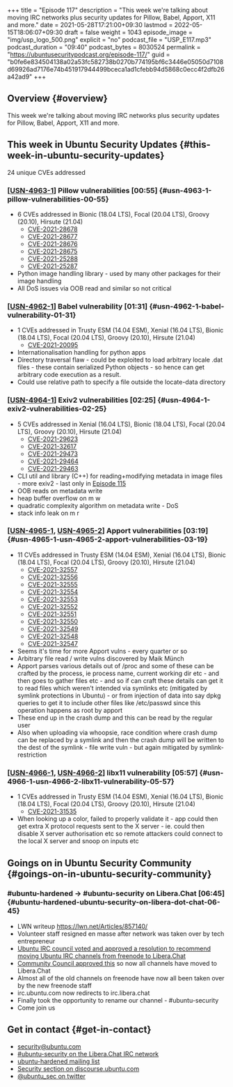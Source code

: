 +++
title = "Episode 117"
description = "This week we're talking about moving IRC networks plus security updates for Pillow, Babel, Apport, X11 and more."
date = 2021-05-28T17:21:00+09:30
lastmod = 2022-05-15T18:06:07+09:30
draft = false
weight = 1043
episode_image = "img/usp_logo_500.png"
explicit = "no"
podcast_file = "USP_E117.mp3"
podcast_duration = "09:40"
podcast_bytes = 8030524
permalink = "https://ubuntusecuritypodcast.org/episode-117/"
guid = "b0fe6e834504138a02a53fc582738b0270b774195bf6c3446e05050d7108d69926ad7176e74b451917944499bceca1ad1cfebb94d5868c0ecc4f2dfb26a42ad9"
+++

## Overview {#overview}

This week we're talking about moving IRC networks plus security updates for Pillow, Babel, Apport, X11 and more.


## This week in Ubuntu Security Updates {#this-week-in-ubuntu-security-updates}

24 unique CVEs addressed


### [[USN-4963-1](https://ubuntu.com/security/notices/USN-4963-1)] Pillow vulnerabilities [00:55] {#usn-4963-1-pillow-vulnerabilities-00-55}

-   6 CVEs addressed in Bionic (18.04 LTS), Focal (20.04 LTS), Groovy (20.10), Hirsute (21.04)
    -   [CVE-2021-28678](https://ubuntu.com/security/CVE-2021-28678) <!-- low -->
    -   [CVE-2021-28677](https://ubuntu.com/security/CVE-2021-28677) <!-- low -->
    -   [CVE-2021-28676](https://ubuntu.com/security/CVE-2021-28676) <!-- low -->
    -   [CVE-2021-28675](https://ubuntu.com/security/CVE-2021-28675) <!-- low -->
    -   [CVE-2021-25288](https://ubuntu.com/security/CVE-2021-25288) <!-- low -->
    -   [CVE-2021-25287](https://ubuntu.com/security/CVE-2021-25287) <!-- low -->
-   Python image handling library - used by many other packages for their
    image handling
-   All DoS issues via OOB read and similar so not critical


### [[USN-4962-1](https://ubuntu.com/security/notices/USN-4962-1)] Babel vulnerability [01:31] {#usn-4962-1-babel-vulnerability-01-31}

-   1 CVEs addressed in Trusty ESM (14.04 ESM), Xenial (16.04 LTS), Bionic (18.04 LTS), Focal (20.04 LTS), Groovy (20.10), Hirsute (21.04)
    -   [CVE-2021-20095](https://ubuntu.com/security/CVE-2021-20095) <!-- medium -->
-   Internationalisation handling for python apps
-   Directory traversal flaw - could be exploited to load arbitrary locale
    .dat files - these contain serialized Python objects - so hence can get
    arbitrary code execution as a result.
-   Could use relative path to specify a file outside the locate-data
    directory


### [[USN-4964-1](https://ubuntu.com/security/notices/USN-4964-1)] Exiv2 vulnerabilities [02:25] {#usn-4964-1-exiv2-vulnerabilities-02-25}

-   5 CVEs addressed in Xenial (16.04 LTS), Bionic (18.04 LTS), Focal (20.04 LTS), Groovy (20.10), Hirsute (21.04)
    -   [CVE-2021-29623](https://ubuntu.com/security/CVE-2021-29623) <!-- low -->
    -   [CVE-2021-32617](https://ubuntu.com/security/CVE-2021-32617) <!-- low -->
    -   [CVE-2021-29473](https://ubuntu.com/security/CVE-2021-29473) <!-- medium -->
    -   [CVE-2021-29464](https://ubuntu.com/security/CVE-2021-29464) <!-- low -->
    -   [CVE-2021-29463](https://ubuntu.com/security/CVE-2021-29463) <!-- low -->
-   CLI util and library (C++) for reading+modifying metadata in image
    files - more exiv2 - last only in [Episode 115](https://ubuntusecuritypodcast.org/episode-115/)
-   OOB reads on metadata write
-   heap buffer overflow on m w
-   quadratic complexity algorithm on metadata write - DoS
-   stack info leak on m r


### [[USN-4965-1](https://ubuntu.com/security/notices/USN-4965-1), [USN-4965-2](https://ubuntu.com/security/notices/USN-4965-2)] Apport vulnerabilities [03:19] {#usn-4965-1-usn-4965-2-apport-vulnerabilities-03-19}

-   11 CVEs addressed in Trusty ESM (14.04 ESM), Xenial (16.04 LTS), Bionic (18.04 LTS), Focal (20.04 LTS), Groovy (20.10), Hirsute (21.04)
    -   [CVE-2021-32557](https://ubuntu.com/security/CVE-2021-32557) <!-- medium -->
    -   [CVE-2021-32556](https://ubuntu.com/security/CVE-2021-32556) <!-- medium -->
    -   [CVE-2021-32555](https://ubuntu.com/security/CVE-2021-32555) <!-- medium -->
    -   [CVE-2021-32554](https://ubuntu.com/security/CVE-2021-32554) <!-- medium -->
    -   [CVE-2021-32553](https://ubuntu.com/security/CVE-2021-32553) <!-- medium -->
    -   [CVE-2021-32552](https://ubuntu.com/security/CVE-2021-32552) <!-- medium -->
    -   [CVE-2021-32551](https://ubuntu.com/security/CVE-2021-32551) <!-- medium -->
    -   [CVE-2021-32550](https://ubuntu.com/security/CVE-2021-32550) <!-- medium -->
    -   [CVE-2021-32549](https://ubuntu.com/security/CVE-2021-32549) <!-- medium -->
    -   [CVE-2021-32548](https://ubuntu.com/security/CVE-2021-32548) <!-- medium -->
    -   [CVE-2021-32547](https://ubuntu.com/security/CVE-2021-32547) <!-- medium -->
-   Seems it's time for more Apport vulns - every quarter or so
-   Arbitrary file read / write vulns discovered by Maik Münch
-   Apport parses various details out of /proc and some of these can be
    crafted by the process, ie process name, current working dir etc - and
    then goes to gather files etc - and so if can craft these details can get
    it to read files which weren't intended via symlinks etc (mitigated by
    symlink protections in Ubuntu) - or from injection of data into say dpkg
    queries to get it to include other files like /etc/passwd since this
    operation happens as root by apport
-   These end up in the crash dump and this can be read by the regular user
-   Also when uploading via whoopsie, race condition where crash dump can be
    replaced by a symlink and then the crash dump will be written to the dest
    of the symlink - file write vuln - but again mitigated by
    symlink-restriction


### [[USN-4966-1](https://ubuntu.com/security/notices/USN-4966-1), [USN-4966-2](https://ubuntu.com/security/notices/USN-4966-2)] libx11 vulnerability [05:57] {#usn-4966-1-usn-4966-2-libx11-vulnerability-05-57}

-   1 CVEs addressed in Trusty ESM (14.04 ESM), Xenial (16.04 LTS), Bionic (18.04 LTS), Focal (20.04 LTS), Groovy (20.10), Hirsute (21.04)
    -   [CVE-2021-31535](https://ubuntu.com/security/CVE-2021-31535) <!-- medium -->
-   When looking up a color, failed to properly validate it - app could then
    get extra X protocol requests sent to the X server - ie. could then
    disable X server authorisation etc so remote attackers could connect to
    the local X server and snoop on inputs etc


## Goings on in Ubuntu Security Community {#goings-on-in-ubuntu-security-community}


### #ubuntu-hardened -&gt; #ubuntu-security on Libera.Chat [06:45] {#ubuntu-hardened-ubuntu-security-on-libera-dot-chat-06-45}

-   LWN writeup <https://lwn.net/Articles/857140/>
-   Volunteer staff resigned en masse after network was taken over by tech
    entrepreneur
-   [Ubuntu IRC council voted and approved a resolution to recommend moving
    Ubuntu IRC channels from freenode to Libera.Chat](https://lists.ubuntu.com/archives/ubuntu-irc/2021-May/001922.html)
-   [Community Council approved this](https://lists.ubuntu.com/archives/ubuntu-irc/2021-May/001923.html) so now all channels have moved to
    Libera.Chat
-   Almost all of the old channels on freenode have now all been taken over
    by the new freenode staff
-   irc.ubuntu.com now redirects to irc.libera.chat
-   Finally took the opportunity to rename our channel - #ubuntu-security
-   Come join us


## Get in contact {#get-in-contact}

-   [security@ubuntu.com](mailto:security@ubuntu.com)
-   [#ubuntu-security on the Libera.Chat IRC network](https://libera.chat)
-   [ubuntu-hardened mailing list](https://lists.ubuntu.com/mailman/listinfo/ubuntu-hardened)
-   [Security section on discourse.ubuntu.com](https://discourse.ubuntu.com/c/security)
-   [@ubuntu_sec on twitter](https://twitter.com/ubuntu_sec)